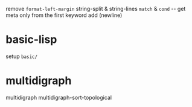 remove `format-left-margin`
string-split & string-lines
`match` & `cond` -- get meta only from the first keyword
add (newline)

# basic-lisp

setup `basic/`

# multidigraph

multidigraph
multidigraph-sort-topological
